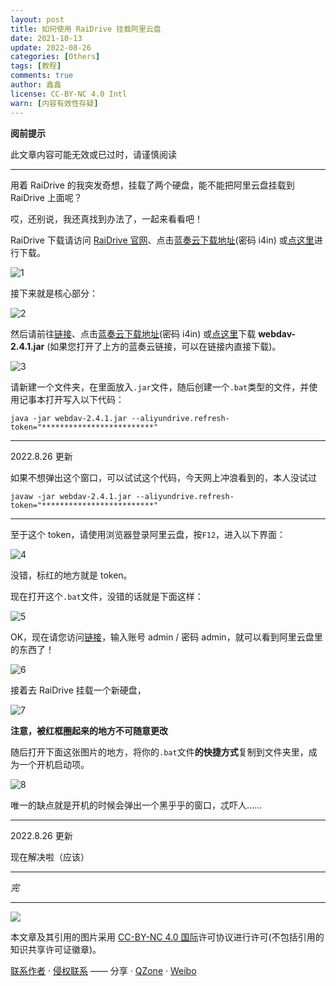 ```yaml
---
layout: post
title: 如何使用 RaiDrive 挂载阿里云盘
date: 2021-10-13
update: 2022-08-26
categories: [Others]
tags: [教程]
comments: true
author: 鑫鑫
license: CC-BY-NC 4.0 Intl
warn: [内容有效性存疑]
---
```


**阅前提示**

此文章内容可能无效或已过时，请谨慎阅读

<!-- more -->

---

用着 RaiDrive 的我突发奇想，挂载了两个硬盘，能不能把阿里云盘挂载到 RaiDrive 上面呢？

哎，还别说，我还真找到办法了，一起来看看吧！

RaiDrive 下载请访问 [RaiDrive 官网](//www.raidrive.com)、点击[蓝奏云下载地址](//xinxinf.lanzoui.com/b02ofz9ef)(密码 i4in) 或[点这里](//drive.xinxin2021.tk/zh-CN/BLOG/rai%26ali/)进行下载。

![1](//user-images.githubusercontent.com/82391092/137500063-e1a73549-f2ef-4f14-83a9-d7a3d92fdff6.png)

接下来就是核心部分：

![2](//user-images.githubusercontent.com/82391092/235415017-bfd246a9-6288-4988-b4cc-005035c8c05e.png)

然后请前往[链接](//github.com/zxbu/webdav-aliyundriver/releases/tag/v2.4.1)、点击[蓝奏云下载地址](//xinxinf.lanzoui.com/b02ofz9ef)(密码 i4in) 或[点这里](//drive.xinxin2021.tk/zh-CN/BLOG/rai%26ali/)下载 **webdav-2.4.1.jar** (如果您打开了上方的蓝奏云链接，可以在链接内直接下载)。

![3](//user-images.githubusercontent.com/82391092/137114191-5ed9d3b1-4e84-4e0f-a557-67bc8fa6e631.png)

请新建一个文件夹，在里面放入`.jar`文件，随后创建一个`.bat`类型的文件，并使用记事本打开写入以下代码：

```batch
java -jar webdav-2.4.1.jar --aliyundrive.refresh-token="*************************"
```

---

2022.8.26 更新

如果不想弹出这个窗口，可以试试这个代码，今天网上冲浪看到的，本人没试过

```batch
javaw -jar webdav-2.4.1.jar --aliyundrive.refresh-token="*************************"
```

---

至于这个 token，请使用浏览器登录阿里云盘，按`F12`，进入以下界面：

![4](https://user-images.githubusercontent.com/82391092/137117060-4b9a44b7-cad6-4704-804e-8e44cf049623.png)

没错，标红的地方就是 token。

现在打开这个`.bat`文件，没错的话就是下面这样：

![5](https://user-images.githubusercontent.com/82391092/137117381-cd26692c-cea5-43b1-bb70-587b592075b1.png)

OK，现在请您访问[链接](http://127.0.0.1:8080)，输入账号 admin / 密码 admin，就可以看到阿里云盘里的东西了！

![6](//user-images.githubusercontent.com/82391092/137118173-cd26598e-bfed-465d-b6c8-4e70591b1379.png)

接着去 RaiDrive 挂载一个新硬盘，

![7](//user-images.githubusercontent.com/82391092/137500187-b76adb78-6905-451e-9d66-3bda7749a021.png)

**注意，被红框圈起来的地方不可随意更改**

随后打开下面这张图片的地方，将你的`.bat`文件**的快捷方式**复制到文件夹里，成为一个开机启动项。

![8](//user-images.githubusercontent.com/82391092/137504724-bb72256a-14e3-4a1c-bafc-ceb94ed4aa75.png)

唯一的缺点就是开机的时候会弹出一个黑乎乎的窗口，忒吓人……

---

2022.8.26 更新

现在解决啦（应该）

---

*完*

---

[![](//licensebuttons.net/l/by-nc/4.0/88x31.png)](//creativecommons.org/licenses/by-nc/4.0/deed.zh)

本文章及其引用的图片采用 [CC-BY-NC 4.0 国际](//creativecommons.org/licenses/by-nc/4.0/deed.zh)许可协议进行许可(不包括引用的知识共享许可证徽章)。

[联系作者](mailto:blog@xinxin2021.tk) · [侵权联系](mailto:tort@xinxin2021.tk) —— 分享 · [QZone](https://sns.qzone.qq.com/cgi-bin/qzshare/cgi_qzshare_onekey?url=https%3A%2F%2Fblog.xinxin2021.tk%2Frai%26ali%2F&title=%E5%A6%82%E4%BD%95%E4%BD%BF%E7%94%A8RaiDrive%E6%8C%82%E8%BD%BD%E9%98%BF%E9%87%8C%E4%BA%91%E7%9B%98&site=%E9%91%AB%E5%8D%9A%E5%AE%A2) · [Weibo](https://service.weibo.com/share/share.php?url=https%3A%2F%2Fblog.xinxin2021.tk%2Frai%26ali%2F&count=1&title=%E5%A6%82%E4%BD%95%E4%BD%BF%E7%94%A8RaiDrive%E6%8C%82%E8%BD%BD%E9%98%BF%E9%87%8C%E4%BA%91%E7%9B%98&language=zh_cn)
